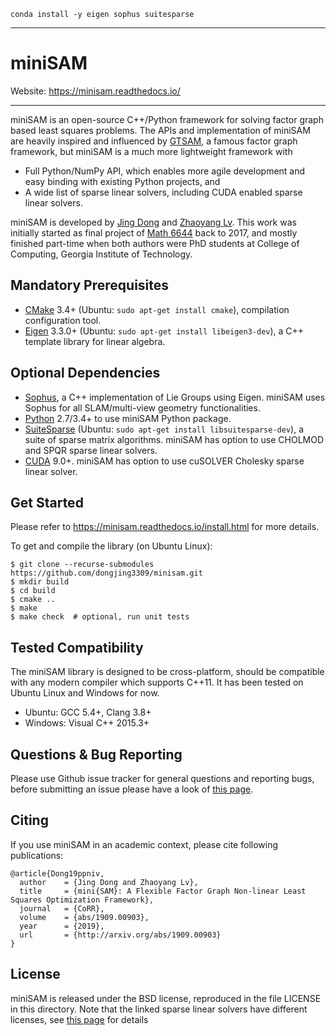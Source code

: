

```
conda install -y eigen sophus suitesparse
```

---

miniSAM
=====

Website: https://minisam.readthedocs.io/

-------------------------------------------

miniSAM is an open-source C++/Python framework for solving factor graph based least squares problems. The APIs and implementation of miniSAM are heavily inspired and influenced by [GTSAM](https://gtsam.org/), a famous factor graph framework, but miniSAM is a much more lightweight framework with

- Full Python/NumPy API, which enables more agile development and easy binding with existing Python projects, and
- A wide list of sparse linear solvers, including CUDA enabled sparse linear solvers.

miniSAM is developed by [Jing Dong](mailto:thu.dongjing@gmail.com) and [Zhaoyang Lv](mailto:zhaoyang.lv@gatech.edu). This work was initially started as final project of [Math 6644](https://www.cc.gatech.edu/~echow/cse6644-17.html) back to 2017, and mostly finished part-time when both authors were PhD students at College of Computing, Georgia Institute of Technology.

Mandatory Prerequisites
------

- [CMake](https://cmake.org/) 3.4+ (Ubuntu: `sudo apt-get install cmake`), compilation configuration tool.
- [Eigen](http://eigen.tuxfamily.org) 3.3.0+ (Ubuntu: `sudo apt-get install libeigen3-dev`), a C++ template library for linear algebra.

Optional Dependencies
------

- [Sophus](https://github.com/strasdat/Sophus), a C++ implementation of Lie Groups using Eigen. miniSAM uses Sophus for all SLAM/multi-view geometry functionalities.
- [Python](http://www.python.org/) 2.7/3.4+ to use miniSAM Python package.
- [SuiteSparse](http://faculty.cse.tamu.edu/davis/suitesparse.html) (Ubuntu: `sudo apt-get install libsuitesparse-dev`), a suite of sparse matrix algorithms. miniSAM has option to use CHOLMOD and SPQR sparse linear solvers.
- [CUDA](https://developer.nvidia.com/cuda-downloads) 9.0+. miniSAM has option to use cuSOLVER Cholesky sparse linear solver.

Get Started
------

Please refer to https://minisam.readthedocs.io/install.html for more details.

To get and compile the library (on Ubuntu Linux):

```
$ git clone --recurse-submodules https://github.com/dongjing3309/minisam.git
$ mkdir build
$ cd build
$ cmake ..
$ make
$ make check  # optional, run unit tests
```
Tested Compatibility
-----

The miniSAM library is designed to be cross-platform, should be compatible with any modern compiler which supports C++11. It has been tested on Ubuntu Linux and Windows for now.

- Ubuntu: GCC 5.4+, Clang 3.8+
- Windows: Visual C++ 2015.3+


Questions & Bug Reporting
-----

Please use Github issue tracker for general questions and reporting bugs, before submitting an issue please have a look of [this page](https://minisam.readthedocs.io/github_issue.html).

Citing
-----

If you use miniSAM in an academic context, please cite following publications:

```
@article{Dong19ppniv,
  author    = {Jing Dong and Zhaoyang Lv},
  title     = {mini{SAM}: A Flexible Factor Graph Non-linear Least Squares Optimization Framework},
  journal   = {CoRR},
  volume    = {abs/1909.00903},
  year      = {2019},
  url       = {http://arxiv.org/abs/1909.00903}
}
```

License
-----

miniSAM is released under the BSD license, reproduced in the file LICENSE in this directory.
Note that the linked sparse linear solvers have different licenses, see [this page](https://minisam.readthedocs.io/install.html#sparse-solvers-license) for details
